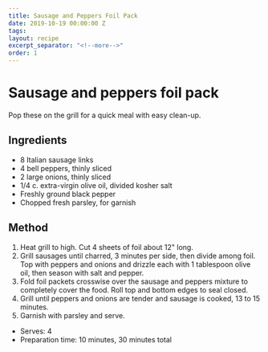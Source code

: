```yaml
---
title: Sausage and Peppers Foil Pack
date: 2019-10-19 00:00:00 Z
tags:
layout: recipe
excerpt_separator: "<!--more-->"
order: 1
---
```


# Sausage and peppers foil pack

Pop these on the grill for a quick meal with easy clean-up.

<!--more-->

## Ingredients

- 8 Italian sausage links
- 4 bell peppers, thinly sliced
- 2 large onions, thinly sliced
- 1/4 c. extra-virgin olive oil, divided kosher salt
- Freshly ground black pepper
- Chopped fresh parsley, for garnish




## Method

1.	Heat grill to high. Cut 4 sheets of foil about 12" long.
2.	Grill sausages until charred, 3 minutes per side, then divide among foil. Top with peppers and onions and drizzle each with 1 tablespoon olive oil, then season with salt and pepper.
3.	Fold foil packets crosswise over the sausage and peppers mixture to completely cover the food. Roll top and bottom edges to seal closed.
4.	Grill until peppers and onions are tender and sausage is cooked, 13 to 15 minutes.
5.	Garnish with parsley and serve.



- Serves: 4
- Preparation time: 10 minutes, 30 minutes total
